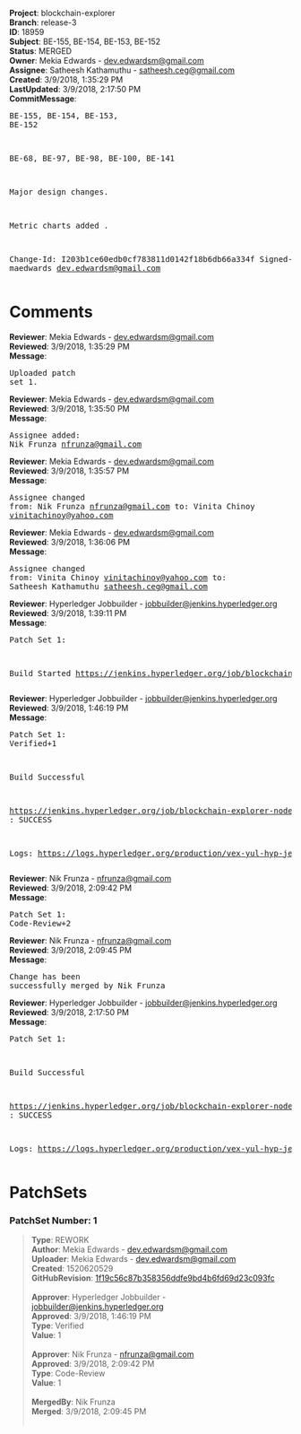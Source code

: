 <strong>Project</strong>: blockchain-explorer<br><strong>Branch</strong>: release-3<br><strong>ID</strong>: 18959<br><strong>Subject</strong>: BE-155, BE-154, BE-153, BE-152<br><strong>Status</strong>: MERGED<br><strong>Owner</strong>: Mekia Edwards - dev.edwardsm@gmail.com<br><strong>Assignee</strong>: Satheesh Kathamuthu - satheesh.ceg@gmail.com<br><strong>Created</strong>: 3/9/2018, 1:35:29 PM<br><strong>LastUpdated</strong>: 3/9/2018, 2:17:50 PM<br><strong>CommitMessage</strong>:<br><pre>BE-155, BE-154, BE-153, BE-152

BE-68, BE-97, BE-98, BE-100, BE-141

Major design changes.

Metric charts added .

Change-Id: I203b1ce60edb0cf783811d0142f18b6db66a334f
Signed-off-by: maedwards <dev.edwardsm@gmail.com>
</pre><h1>Comments</h1><strong>Reviewer</strong>: Mekia Edwards - dev.edwardsm@gmail.com<br><strong>Reviewed</strong>: 3/9/2018, 1:35:29 PM<br><strong>Message</strong>: <pre>Uploaded patch set 1.</pre><strong>Reviewer</strong>: Mekia Edwards - dev.edwardsm@gmail.com<br><strong>Reviewed</strong>: 3/9/2018, 1:35:50 PM<br><strong>Message</strong>: <pre>Assignee added: Nik Frunza <nfrunza@gmail.com></pre><strong>Reviewer</strong>: Mekia Edwards - dev.edwardsm@gmail.com<br><strong>Reviewed</strong>: 3/9/2018, 1:35:57 PM<br><strong>Message</strong>: <pre>Assignee changed from: Nik Frunza <nfrunza@gmail.com> to: Vinita Chinoy <vinitachinoy@yahoo.com></pre><strong>Reviewer</strong>: Mekia Edwards - dev.edwardsm@gmail.com<br><strong>Reviewed</strong>: 3/9/2018, 1:36:06 PM<br><strong>Message</strong>: <pre>Assignee changed from: Vinita Chinoy <vinitachinoy@yahoo.com> to: Satheesh Kathamuthu <satheesh.ceg@gmail.com></pre><strong>Reviewer</strong>: Hyperledger Jobbuilder - jobbuilder@jenkins.hyperledger.org<br><strong>Reviewed</strong>: 3/9/2018, 1:39:11 PM<br><strong>Message</strong>: <pre>Patch Set 1:

Build Started https://jenkins.hyperledger.org/job/blockchain-explorer-node6-verify-x86_64/49/</pre><strong>Reviewer</strong>: Hyperledger Jobbuilder - jobbuilder@jenkins.hyperledger.org<br><strong>Reviewed</strong>: 3/9/2018, 1:46:19 PM<br><strong>Message</strong>: <pre>Patch Set 1: Verified+1

Build Successful 

https://jenkins.hyperledger.org/job/blockchain-explorer-node6-verify-x86_64/49/ : SUCCESS

Logs: https://logs.hyperledger.org/production/vex-yul-hyp-jenkins-3/blockchain-explorer-node6-verify-x86_64/49</pre><strong>Reviewer</strong>: Nik Frunza - nfrunza@gmail.com<br><strong>Reviewed</strong>: 3/9/2018, 2:09:42 PM<br><strong>Message</strong>: <pre>Patch Set 1: Code-Review+2</pre><strong>Reviewer</strong>: Nik Frunza - nfrunza@gmail.com<br><strong>Reviewed</strong>: 3/9/2018, 2:09:45 PM<br><strong>Message</strong>: <pre>Change has been successfully merged by Nik Frunza</pre><strong>Reviewer</strong>: Hyperledger Jobbuilder - jobbuilder@jenkins.hyperledger.org<br><strong>Reviewed</strong>: 3/9/2018, 2:17:50 PM<br><strong>Message</strong>: <pre>Patch Set 1:

Build Successful 

https://jenkins.hyperledger.org/job/blockchain-explorer-node6-merge-x86_64/25/ : SUCCESS

Logs: https://logs.hyperledger.org/production/vex-yul-hyp-jenkins-3/blockchain-explorer-node6-merge-x86_64/25</pre><h1>PatchSets</h1><h3>PatchSet Number: 1</h3><blockquote><strong>Type</strong>: REWORK<br><strong>Author</strong>: Mekia Edwards - dev.edwardsm@gmail.com<br><strong>Uploader</strong>: Mekia Edwards - dev.edwardsm@gmail.com<br><strong>Created</strong>: 1520620529<br><strong>GitHubRevision</strong>: [1f19c56c87b358356ddfe9bd4b6fd69d23c093fc](https://github.com/hyperledger/blockchain-explorer/commit/1f19c56c87b358356ddfe9bd4b6fd69d23c093fc)<br><br><strong>Approver</strong>: Hyperledger Jobbuilder - jobbuilder@jenkins.hyperledger.org<br><strong>Approved</strong>: 3/9/2018, 1:46:19 PM<br><strong>Type</strong>: Verified<br><strong>Value</strong>: 1<br><br><strong>Approver</strong>: Nik Frunza - nfrunza@gmail.com<br><strong>Approved</strong>: 3/9/2018, 2:09:42 PM<br><strong>Type</strong>: Code-Review<br><strong>Value</strong>: 1<br><br><strong>MergedBy</strong>: Nik Frunza<br><strong>Merged</strong>: 3/9/2018, 2:09:45 PM<br><br></blockquote>